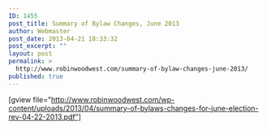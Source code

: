 ```yaml
---
ID: 1455
post_title: Summary of Bylaw Changes, June 2013
author: Webmaster
post_date: 2013-04-21 18:33:32
post_excerpt: ""
layout: post
permalink: >
  http://www.robinwoodwest.com/summary-of-bylaw-changes-june-2013/
published: true
---
```

[gview file="http://www.robinwoodwest.com/wp-content/uploads/2013/04/summary-of-bylaws-changes-for-june-election-rev-04-22-2013.pdf"]